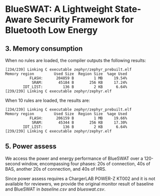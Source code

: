 # BlueSWAT: A Lightweight State-Aware Security Framework for Bluetooth Low Energy

## 3. Memory consumption

When no rules are loaded, the compiler outputs the following results:

```
[234/239] Linking C executable zephyr/zephyr_prebuilt.elf
Memory region         Used Size  Region Size  %age Used
           FLASH:      204859 B         1 MB     19.54%
            SRAM:       45184 B       256 KB     17.24%
        IDT_LIST:         136 B         2 KB      6.64%
[239/239] Linking C executable zephyr/zephyr.elf
```

When 10 rules are loaded, the results are:

```
[234/239] Linking C executable zephyr/zephyr_prebuilt.elf
Memory region         Used Size  Region Size  %age Used
           FLASH:      206159 B         1 MB     19.66%
            SRAM:       45344 B       256 KB     17.30%
        IDT_LIST:         136 B         2 KB      6.64%
[239/239] Linking C executable zephyr/zephyr.elf
```

## 5. Power assess

We access the power and energy performance of BlueSWAT over a 120-second window, encompassing four phases: 20s of connection, 40s of BAS, another 20s of connection, and 40s of HRS.

Since power assess requires a ChargerLAB POWER-Z KT002 and it is not available for reviewers, we provide the original monitor result of baseline and BlueSWAT in *baseline.csv* and *blueswat.csv*.